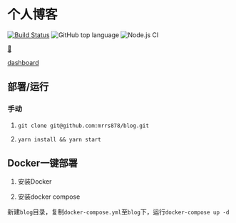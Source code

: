 # 个人博客

[![Build Status](https://www.travis-ci.org/mrrs878/blog.svg?branch=master)](https://www.travis-ci.org/mrrs878/blog)
![GitHub top language](https://img.shields.io/github/languages/top/mrrs878/blog)
![Node.js CI](https://github.com/mrrs878/blog/workflows/Node.js%20CI/badge.svg)

[🚀](https://blog.mrrs.top)

[dashboard](https://dashboard.blog.mrrs.top)

## 部署/运行

### 手动

1. `git clone git@github.com:mrrs878/blog.git`

2. `yarn install && yarn start`

## Docker一键部署

1. 安装Docker

2. 安装docker compose

新建`blog`目录，复制`docker-compose.yml`至`blog`下，运行`docker-compose up -d`
